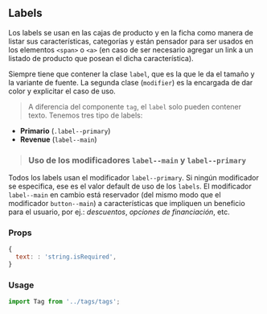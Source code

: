 ## Labels

Los labels se usan en las cajas de producto y en la ficha como manera de listar sus características, categorías y están pensador para ser usados en los elementos `<span>` o `<a>` (en caso de ser necesario agregar un link a un listado de producto que posean el dicha característica).

Siempre tiene que contener la clase `label`, que es la que le da el tamaño y la variante de fuente. La segunda clase (`modifier`) es la encargada de dar color y explicitar el caso de uso.

> A diferencia del componente `tag`, el `label` solo pueden contener texto.
Tenemos tres tipo de labels:
* **Primario** (`.label--primary`)
* **Revenue** (`label--main`)

> ### Uso de los modificadores `label--main` y `label--primary` ###
Todos los labels usan el modificador `label--primary`. Si ningún modificador se especifica, ese es el valor default de uso de los `labels`. El modificador `label--main` en cambio está reservador (del mismo modo que el modificador `button--main`) a características que impliquen un beneficio para el usuario, por ej.: *descuentos*, *opciones de financiación*, etc.

### Props

```javascript
{
  text: : 'string.isRequired',
}
```

### Usage

```javascript
import Tag from '../tags/tags';
```
